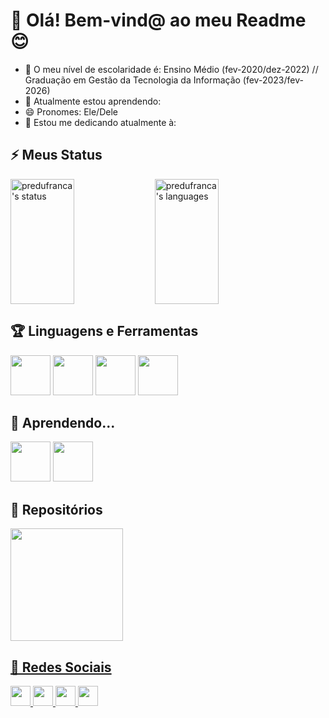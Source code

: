 # 📜 Olá! Bem-vind@ ao meu Readme 😊

- 🎒 O meu nível de escolaridade é: Ensino Médio (fev-2020/dez-2022) // Graduação em Gestão da Tecnologia da Informação (fev-2023/fev-2026)
- 🌱 Atualmente estou aprendendo: 
- 😄 Pronomes: Ele/Dele
- 📖 Estou me dedicando atualmente à: 

## ⚡ Meus Status 
<div style="display: flexbox; width: 100%">
  <img align="top" width="45%" height="200em" src="https://github-readme-stats.vercel.app/api?username=predufranca&show_icons=true&count_private=true&theme=outrun&border_color=FE19FE" alt="predufranca's status">
  <img align="top" width="45%" height="200em" src="https://github-readme-stats.vercel.app/api/top-langs/?username=predufranca&layout=compact&theme=outrun&border_color=FE19FE" alt="predufranca's languages">
</div>

## 🏆 Linguagens e Ferramentas
<div style="display: flexbox; justify-content: space-around;">
  <img height="64" src='https://cdn.jsdelivr.net/gh/devicons/devicon/icons/html5/html5-original.svg'/>
  <img height="64" src='https://cdn.jsdelivr.net/gh/devicons/devicon/icons/css3/css3-original.svg'/>
  <img height="64" src='https://cdn.jsdelivr.net/gh/devicons/devicon/icons/bootstrap/bootstrap-original.svg'/>
  <img height="64" src="https://cdn.jsdelivr.net/gh/devicons/devicon/icons/tailwindcss/tailwindcss-plain.svg" />
</div>

## 📌 Aprendendo...
<div style="display:flexbox; justify-content: space-around;">
  <img height="64" src='https://cdn.jsdelivr.net/gh/devicons/devicon/icons/javascript/javascript-original.svg'>
  <img height="64" src="https://cdn.jsdelivr.net/gh/devicons/devicon/icons/python/python-original.svg">
</div>

## 📂 Repositórios
<div class="display:flebox">
  <a href="https://github.com/predufranca/Projeto-TCC---Encanto">
  <img align="top" height="180em" src="https://github-readme-stats.vercel.app/api/pin/?username=predufranca&repo=Projeto-TCC---Encanto&theme=outrun&border_color=FE19FE">
</div>

## 📡 Redes Sociais

<div style="display:flexbox">
  <!-- Whatsapp -->
  <a href="https://wa.me/5511978845917">
  <img height="32" src="https://img.shields.io/badge/WhatsApp-25D366?style=for-the-badge&logo=whatsapp&logoColor=white">
  <!-- Discord -->
  <a href="https://discordapp.com/users/383983497251127297/">
  <img height="32" src="https://img.shields.io/badge/Discord-7289DA?style=for-the-badge&logo=discord&logoColor=white">
  <!-- Instagram -->
  <a href="https://www.instagram.com/pedrofranca_br/">
  <img height="32" src="https://img.shields.io/badge/Instagram-E4405F?style=for-the-badge&logo=instagram&logoColor=white">
  <!-- Gmail -->
  <a href="https://mail.google.com/mail/u/?authuser=fpedroluis2004@gmail.com">
  <img height="32" src="https://img.shields.io/badge/Gmail-D14836?style=for-the-badge&logo=gmail&logoColor=white">
</div>

